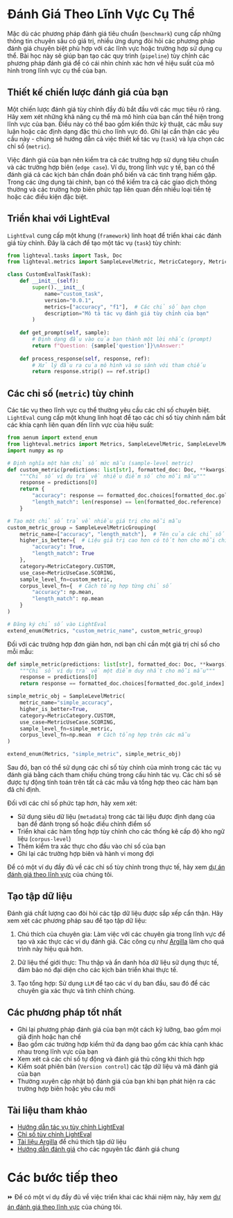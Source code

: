 # Đánh Giá Theo Lĩnh Vực Cụ Thể

Mặc dù các phương pháp đánh giá tiêu chuẩn (`benchmark`) cung cấp những thông tin chuyên sâu có giá trị, nhiều ứng dụng đòi hỏi các phương pháp đánh giá chuyên biệt phù hợp với các lĩnh vực hoặc trường hợp sử dụng cụ thể. Bài học này sẽ giúp bạn tạo các quy trình (`pipeline`) tùy chỉnh các phương pháp đánh giá để có cái nhìn chính xác hơn về hiệu suất của mô hình trong lĩnh vực cụ thể của bạn.

## Thiết kế chiến lược đánh giá của bạn

Một chiến lược đánh giá tùy chỉnh đầy đủ bắt đầu với các mục tiêu rõ ràng. Hãy xem xét những khả năng cụ thể mà mô hình của bạn cần thể hiện trong lĩnh vực của bạn. Điều này có thể bao gồm kiến thức kỹ thuật, các mẫu suy luận hoặc các định dạng đặc thù cho lĩnh vực đó. Ghi lại cẩn thận các yêu cầu này - chúng sẽ hướng dẫn cả việc thiết kế tác vụ (`task`) và lựa chọn các chỉ số (`metric`).

Việc đánh giá của bạn nên kiểm tra cả các trường hợp sử dụng tiêu chuẩn và các trường hợp biên (`edge case`). Ví dụ, trong lĩnh vực y tế, bạn có thể đánh giá cả các kịch bản chẩn đoán phổ biến và các tình trạng hiếm gặp. Trong các ứng dụng tài chính, bạn có thể kiểm tra cả các giao dịch thông thường và các trường hợp biên phức tạp liên quan đến nhiều loại tiền tệ hoặc các điều kiện đặc biệt.

## Triển khai với LightEval

`LightEval` cung cấp một khung (`framework`) linh hoạt để triển khai các đánh giá tùy chỉnh. Đây là cách để tạo một tác vụ (`task`) tùy chỉnh:

```python
from lighteval.tasks import Task, Doc
from lighteval.metrics import SampleLevelMetric, MetricCategory, MetricUseCase

class CustomEvalTask(Task):
    def __init__(self):
        super().__init__(
            name="custom_task",
            version="0.0.1",
            metrics=["accuracy", "f1"],  # Các chỉ số bạn chọn
            description="Mô tả tác vụ đánh giá tùy chỉnh của bạn"
        )
    
    def get_prompt(self, sample):
        # Định dạng đầu vào của bạn thành một lời nhắc (prompt)
        return f"Question: {sample['question']}\nAnswer:"
    
    def process_response(self, response, ref):
        # Xử lý đầu ra của mô hình và so sánh với tham chiếu
        return response.strip() == ref.strip()
```


## Các chỉ số (`metric`) tùy chỉnh

Các tác vụ theo lĩnh vực cụ thể thường yêu cầu các chỉ số chuyên biệt. `LightEval` cung cấp một khung linh hoạt để tạo các chỉ số tùy chỉnh nắm bắt các khía cạnh liên quan đến lĩnh vực của hiệu suất:

```python
from aenum import extend_enum
from lighteval.metrics import Metrics, SampleLevelMetric, SampleLevelMetricGrouping
import numpy as np

# Định nghĩa một hàm chỉ số mức mẫu (sample-level metric)
def custom_metric(predictions: list[str], formatted_doc: Doc, **kwargs) -> dict:
    """Chỉ số ví dụ trả về nhiều điểm số cho mỗi mẫu"""
    response = predictions[0]
    return {
        "accuracy": response == formatted_doc.choices[formatted_doc.gold_index],
        "length_match": len(response) == len(formatted_doc.reference)
    }

# Tạo một chỉ số trả về nhiều giá trị cho mỗi mẫu
custom_metric_group = SampleLevelMetricGrouping(
    metric_name=["accuracy", "length_match"],  # Tên của các chỉ số
    higher_is_better={  # Liệu giá trị cao hơn có tốt hơn cho mỗi chỉ số không
        "accuracy": True,
        "length_match": True
    },
    category=MetricCategory.CUSTOM,
    use_case=MetricUseCase.SCORING,
    sample_level_fn=custom_metric,
    corpus_level_fn={  # Cách tổng hợp từng chỉ số
        "accuracy": np.mean,
        "length_match": np.mean
    }
)

# Đăng ký chỉ số vào LightEval
extend_enum(Metrics, "custom_metric_name", custom_metric_group)
```

Đối với các trường hợp đơn giản hơn, nơi bạn chỉ cần một giá trị chỉ số cho mỗi mẫu:

```python
def simple_metric(predictions: list[str], formatted_doc: Doc, **kwargs) -> bool:
    """Chỉ số ví dụ trả về một điểm duy nhất cho mỗi mẫu"""
    response = predictions[0]
    return response == formatted_doc.choices[formatted_doc.gold_index]

simple_metric_obj = SampleLevelMetric(
    metric_name="simple_accuracy",
    higher_is_better=True,
    category=MetricCategory.CUSTOM,
    use_case=MetricUseCase.SCORING,
    sample_level_fn=simple_metric,
    corpus_level_fn=np.mean  # Cách tổng hợp trên các mẫu
)

extend_enum(Metrics, "simple_metric", simple_metric_obj)
```

Sau đó, bạn có thể sử dụng các chỉ số tùy chỉnh của mình trong các tác vụ đánh giá bằng cách tham chiếu chúng trong cấu hình tác vụ. Các chỉ số sẽ được tự động tính toán trên tất cả các mẫu và tổng hợp theo các hàm bạn đã chỉ định.

Đối với các chỉ số phức tạp hơn, hãy xem xét:
- Sử dụng siêu dữ liệu (`metadata`) trong các tài liệu được định dạng của bạn để đánh trọng số hoặc điều chỉnh điểm số
- Triển khai các hàm tổng hợp tùy chỉnh cho các thống kê cấp độ kho ngữ liệu (`corpus-level`)
- Thêm kiểm tra xác thực cho đầu vào chỉ số của bạn
- Ghi lại các trường hợp biên và hành vi mong đợi

Để có một ví dụ đầy đủ về các chỉ số tùy chỉnh trong thực tế, hãy xem [dự án đánh giá theo lĩnh vực](./project/README.md) của chúng tôi.

## Tạo tập dữ liệu

Đánh giá chất lượng cao đòi hỏi các tập dữ liệu được sắp xếp cẩn thận. Hãy xem xét các phương pháp sau để tạo tập dữ liệu:

1. Chú thích của chuyên gia: Làm việc với các chuyên gia trong lĩnh vực để tạo và xác thực các ví dụ đánh giá. Các công cụ như [Argilla](https://github.com/argilla-io/argilla) làm cho quá trình này hiệu quả hơn.

2. Dữ liệu thế giới thực: Thu thập và ẩn danh hóa dữ liệu sử dụng thực tế, đảm bảo nó đại diện cho các kịch bản triển khai thực tế.

3. Tạo tổng hợp: Sử dụng `LLM` để tạo các ví dụ ban đầu, sau đó để các chuyên gia xác thực và tinh chỉnh chúng.

## Các phương pháp tốt nhất

- Ghi lại phương pháp đánh giá của bạn một cách kỹ lưỡng, bao gồm mọi giả định hoặc hạn chế
- Bao gồm các trường hợp kiểm thử đa dạng bao gồm các khía cạnh khác nhau trong lĩnh vực của bạn
- Xem xét cả các chỉ số tự động và đánh giá thủ công khi thích hợp
- Kiểm soát phiên bản (`Version control`) các tập dữ liệu và mã đánh giá của bạn
- Thường xuyên cập nhật bộ đánh giá của bạn khi bạn phát hiện ra các trường hợp biên hoặc yêu cầu mới

## Tài liệu tham khảo

- [Hướng dẫn tác vụ tùy chỉnh LightEval](https://github.com/huggingface/lighteval/wiki/Adding-a-Custom-Task)
- [Chỉ số tùy chỉnh LightEval](https://github.com/huggingface/lighteval/wiki/Adding-a-New-Metric)
- [Tài liệu Argilla](https://docs.argilla.io) để chú thích tập dữ liệu
- [Hướng dẫn đánh giá](https://github.com/huggingface/evaluation-guidebook) cho các nguyên tắc đánh giá chung

# Các bước tiếp theo

⏩ Để có một ví dụ đầy đủ về việc triển khai các khái niệm này, hãy xem [dự án đánh giá theo lĩnh vực](./project/README.md) của chúng tôi.